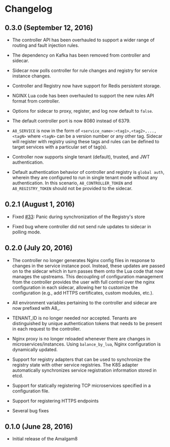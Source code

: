 # Changelog

## 0.3.0 (September 12, 2016)

- The controller API has been overhauled to support a wider range of routing and fault injection rules.

- The dependency on Kafka has been removed from controller and sidecar.

- Sidecar now polls controller for rule changes and registry for service instance changes.

- Controller and Registry now have support for Redis persistent storage.

- NGINX Lua code has been overhauled to support the new rules API format from controller.

- Options for sidecar to proxy, register, and log now default to `false`.

- The default controller port is now 8080 instead of 6379.

- `A8_SERVICE` is now in the form of `<service_name>:<tag1>,<tag2>,...,<tagN>` 
where `<tagN>` can be a version number or any other tag.  Sidecar will register
with registry using these tags and rules can be defined to target services 
with a particular set of tag(s).

- Controller now supports single tenant (default), trusted, and JWT authentication.

- Default authentication behavior of controller and registry is `global auth`,
wherein they are configured to run in single tenant mode without any authentication.
In this scenario, `A8_CONTROLLER_TOKEN` and `A8_REGISTRY_TOKEN` should not be 
provided to the sidecar.

## 0.2.1 (August 1, 2016)

- Fixed [#33](https://github.com/amalgam8/amalgam8/issues/162): Panic during synchronization of the Registry's store 

- Fixed bug where controller did not send rule updates to sidecar in
  polling mode.

## 0.2.0 (July 20, 2016)

- The controller no longer generates Nginx config files in response to
  changes in the service instance pool. Instead, these 
  updates are passed on to the sidecar which in turn passes them onto the
  Lua code that now manages the upstreams.  This decoupling of
  configuration management from the controller provides the user with full
  control over the nginx configuration in each sidecar, allowing her to
  customize the configuration (e.g., add HTTPS certificates, custom
  modules, etc.).

- All environment variables pertaining to the controller and sidecar are now prefixed
  with A8_.

- TENANT_ID is no longer needed nor accepted. Tenants are distinguished by
  unique authentication tokens that needs to be present in each request to
  the controller.

- Nginx proxy is no longer reloaded whenever there are changes in
  microservices/instances. Using `balance_by_lua`, Nginx configuration is
  dynamically updated.

- Support for registry adapters that can be used to synchronize the
  registry state with other service registries. The K8S adapter
  automatically synchronizes service registration information stored in
  etcd.

- Support for statically registering TCP microservices specified in a
  configuration file.

- Support for registering HTTPS endpoints

- Several bug fixes


## 0.1.0 (June 28, 2016)
- Initial release of the Amalgam8
